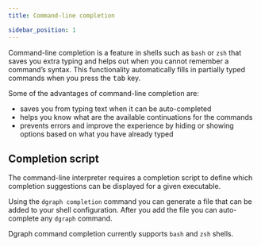 ```yaml
---
title: Command-line completion

sidebar_position: 1
---
```


Command-line completion is a feature in shells such as `bash` or `zsh` that saves you extra typing and helps out when you cannot remember a command’s syntax.
This functionality automatically fills in partially typed commands when you press the <kbd>tab</kbd> key.

Some of the advantages of command-line completion are:

* saves you from typing text when it can be auto-completed
* helps you know what are the available continuations for the commands
* prevents errors and improve the experience by hiding or showing options based on what you have already typed

## Completion script

The command-line interpreter requires a completion script to define which completion suggestions can be displayed for a given executable. 

Using the `dgraph completion` command you can generate a file that can be added to your shell configuration. After you add the file you can auto-complete any `dgraph` command.


Dgraph command completion currently supports `bash` and `zsh` shells.

